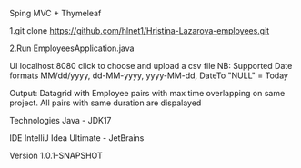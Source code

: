 Sping MVC + Thymeleaf

1.git clone https://github.com/hlnet1/Hristina-Lazarova-employees.git

2.Run EmployeesApplication.java

UI
localhost:8080 click to choose and upload a csv file
NB: Supported Date formats MM/dd/yyyy, dd-MM-yyyy, yyyy-MM-dd, DateTo "NULL" = Today

Output: Datagrid with Employee pairs with max time overlapping on same project. All pairs with same duration are dispalayed

Technologies
Java - JDK17

IDE
IntelliJ Idea Ultimate - JetBrains

Version
1.0.1-SNAPSHOT
